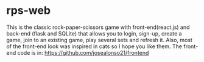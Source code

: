 # rps-web
This is the classic rock-paper-scissors game with front-end(react.js) and back-end (flask and SQLite)
that allows you to login, sign-up, create a game, join to an existing game, play several sets and refresh it.
Also, most of the front-end look was inspired in cats so I hope you like them. 
The front-end code is in: https://github.com/josealonso21/frontend
